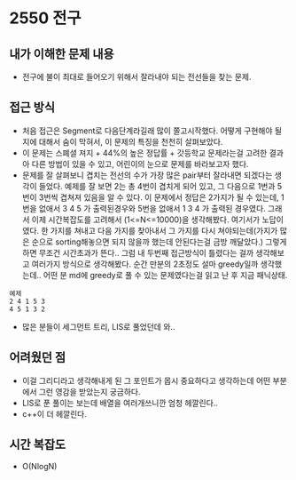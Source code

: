 # 2550 전구
## 내가 이해한 문제 내용
 - 전구에 불이 최대로 들어오기 위해서 잘라내야 되는 전선들을 찾는 문제.
## 접근 방식
 - 처음 접근은 Segment로 다음단계라길래 많이 쫄고시작했다. 어떻게 구현해야 될지에 대해서 숨이 막혀서, 이 문제의 특징을 천천히 살펴보았다.
 - 이 문제는 스폐셜 져지 + 44%의 높은 정답률 + 갓등학교 문제라는걸 고려한 결과 아 다른 방법이 있을 수 있고, 어린이의 눈으로 문제를 바라보고자 했다.
 - 문제를 잘 살펴보니 겹치는 전선의 수가 가장 많은 pair부터 잘라내면 되겠다는 생각이 들었다. 예제를 잘 보면 2는 총 4번이 겹치게 되어 있고, 그 다음으로 1번과 5번이 
 3번씩 겹쳐져 있음을 알 수 있다. 이 문제에서 정답은 2가지가 될 수 있는데, 1번을 없애서 3 4 5 가 출력된경우와 5번을 없애서 1 3 4 가 출력된 경우였다. 그래서 이제 
 시간복잡도를 고려해서 (1<=N<=10000)을 생각해봤다. 여기서가 노답이였다. 한 가지를 쳐내고 다음 가지를 찾아내서 그 가지를 다시 쳐야되는데(가지가 많은 순으로 sorting해놓으면
 되지 않을까 했는데 안된다는걸 금방 깨달았다.) 그렇게 하면 무조건 시간초과가 뜬다.. 그럼 내 두번째 접근방식이 틀렸다는 걸까 생각해보고 여러가지 방식으로 생각해봤다. 순간 만분의
 2초정도 설마 greedy일까 생각했는데.. 어떤 분 md에 greedy로 풀 수 있는 문제였다는걸 읽고 난 후 지금 패닉상태.
~~~
예제
2 4 1 5 3
4 5 1 3 2 
~~~
 - 많은 분들이 세그먼트 트리, LIS로 풀었던데 와..
## 어려웠던 점
 - 이걸 그리디라고 생각해내게 된 그 포인트가 몹시 중요하다고 생각하는데 어떤 부분에서 그런 영감을 받았는지 궁금하다.
 - LIS로 푼 풀이는 보는데 배열을 여러개쓰니깐 엄청 헤깔린다..
 - c++이 더 헤깔린다.
## 시간 복잡도
 - O(NlogN)
